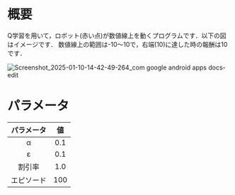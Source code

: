 # 概要
Q学習を用いて，ロボット(赤い点)が数値線上を動くプログラムです．以下の図はイメージです．
数値線上の範囲は-10〜10で，右端(10)に達した時の報酬は10です．
  
  
![Screenshot_2025-01-10-14-42-49-264_com google android apps docs-edit](https://github.com/user-attachments/assets/4087b09b-3363-4aac-8fdf-55aac404ff51)



#  パラメータ

| パラメータ | 値 |
|:----:|:----:| 
| α | 0.1 |
| ε | 0.1 |
| 割引率 | 1.0 |
| エピソード | 100 |
